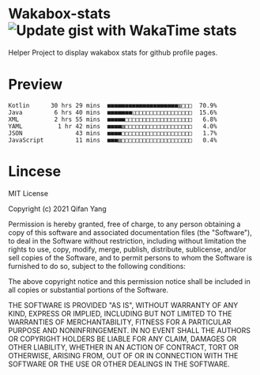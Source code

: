  # Wakabox-stats ![Update gist with WakaTime stats](https://github.com/underwindfall/wakabox-stats/workflows/Update%20gist%20with%20WakaTime%20stats/badge.svg)

  Helper Project to display wakabox stats for github profile pages. 
 # Preview 
  
  ```  
 Kotlin      30 hrs 29 mins  ■■■■■■■■■■■■■■■■■■■■▥□□□  70.9%
Java         6 hrs 40 mins  ■■■■■■■◱□□□□□□□□□□□□□□□□  15.6%
XML          2 hrs 55 mins  ■■■■■□□□□□□□□□□□□□□□□□□□   6.8%
YAML          1 hr 42 mins  ■■■■▥□□□□□□□□□□□□□□□□□□□   4.0%
JSON               43 mins  ■■■■□□□□□□□□□□□□□□□□□□□□   1.7%
JavaScript         11 mins  ■■■▥□□□□□□□□□□□□□□□□□□□□   0.4% 
 ``` 
  
 
 # Lincese 

  MIT License

  Copyright (c) 2021 Qifan Yang
  
  Permission is hereby granted, free of charge, to any person obtaining a copy
  of this software and associated documentation files (the "Software"), to deal
  in the Software without restriction, including without limitation the rights
  to use, copy, modify, merge, publish, distribute, sublicense, and/or sell
  copies of the Software, and to permit persons to whom the Software is
  furnished to do so, subject to the following conditions:
  
  The above copyright notice and this permission notice shall be included in all
  copies or substantial portions of the Software.
  
  THE SOFTWARE IS PROVIDED "AS IS", WITHOUT WARRANTY OF ANY KIND, EXPRESS OR
  IMPLIED, INCLUDING BUT NOT LIMITED TO THE WARRANTIES OF MERCHANTABILITY,
  FITNESS FOR A PARTICULAR PURPOSE AND NONINFRINGEMENT. IN NO EVENT SHALL THE
  AUTHORS OR COPYRIGHT HOLDERS BE LIABLE FOR ANY CLAIM, DAMAGES OR OTHER
  LIABILITY, WHETHER IN AN ACTION OF CONTRACT, TORT OR OTHERWISE, ARISING FROM,
  OUT OF OR IN CONNECTION WITH THE SOFTWARE OR THE USE OR OTHER DEALINGS IN THE
  SOFTWARE.
